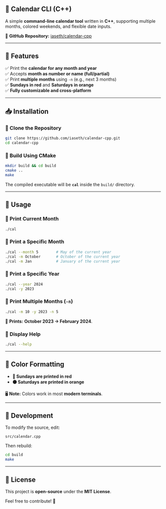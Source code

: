
## **📆 Calendar CLI (C++)**
A simple **command-line calendar tool** written in **C++**, supporting multiple months, colored weekends, and flexible date inputs.

🔗 **GitHub Repository:** [iaseth/calendar-cpp](https://github.com/iaseth/calendar-cpp.git)

---

## **🚀 Features**
✅ Print the **calendar for any month and year**  
✅ Accepts **month as number or name (full/partial)**  
✅ Print **multiple months** using `-n` (e.g., next 3 months)  
✅ **Sundays in red** and **Saturdays in orange**  
✅ **Fully customizable and cross-platform**  

---

## **📥 Installation**
### **🔹 Clone the Repository**
```bash
git clone https://github.com/iaseth/calendar-cpp.git
cd calendar-cpp
```

### **🔹 Build Using CMake**
```bash
mkdir build && cd build
cmake ..
make
```
The compiled executable will be **`cal`** inside the `build/` directory.

---

## **📌 Usage**
### **🔹 Print Current Month**
```bash
./cal
```

### **🔹 Print a Specific Month**
```bash
./cal --month 5        # May of the current year
./cal -m October       # October of the current year
./cal -m Jan           # January of the current year
```

### **🔹 Print a Specific Year**
```bash
./cal --year 2024
./cal -y 2023
```

### **🔹 Print Multiple Months (`-n`)**
```bash
./cal -m 10 -y 2023 -n 5
```
🔹 **Prints:** **October 2023 → February 2024**.

### **🔹 Display Help**
```bash
./cal --help
```

---

## **🎨 Color Formatting**
- **🔴 Sundays are printed in red**  
- **🟠 Saturdays are printed in orange**  

🖥️ **Note:** Colors work in most **modern terminals**.

---

## **🔧 Development**
To modify the source, edit:
```
src/calendar.cpp
```
Then rebuild:
```bash
cd build
make
```

---

## **📜 License**
This project is **open-source** under the **MIT License**.  

Feel free to contribute! 🚀
